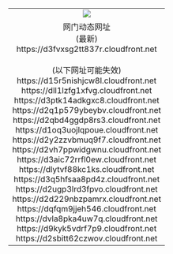﻿<table>
  <tr></tr>
  <tr><td colspan=2 align=center><img src="https://d3fvxsg2tt837r.cloudfront.net/Up/oGate.jpg" /></td></tr>
  <tr><td colspan=2 align=center>网门动态网址<br/>(最新)
<br>https://d3fvxsg2tt837r.cloudfront.net
<br/><br/>(以下网址可能失效)
<br>https://d15r5nishjcw8l.cloudfront.net
<br>https://dll1lzfg1xfvg.cloudfront.net
<br>https://d3ptk14adkgxc8.cloudfront.net
<br>https://d2q1p579ybeybv.cloudfront.net
<br>https://d2qbd4ggdp8rs3.cloudfront.net
<br>https://d1oq3uojlqpoue.cloudfront.net
<br>https://d2y2zzvbmuq9f7.cloudfront.net
<br>https://d2vh7ppwidgwnu.cloudfront.net
<br>https://d3aic72rrfl0ew.cloudfront.net
<br>https://dlytvf88kc1ks.cloudfront.net
<br>https://d3q5hfsaa8pd4z.cloudfront.net
<br>https://d2ugp3lrd3fpvo.cloudfront.net
<br>https://d2d229nbzpamrx.cloudfront.net
<br>https://dqfqm9jjeh546.cloudfront.net
<br>https://dvla8pka4uw7q.cloudfront.net
<br>https://d9kyk5vdrf7p9.cloudfront.net
<br>https://d2sbitt62czwov.cloudfront.net
    </td>
  </tr>
</table>
